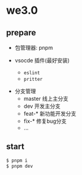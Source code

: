 # we3.0

## prepare

- 包管理器: pnpm
- vsocde 插件(最好安装)

  - `eslint`
  - `pritter`

* 分支管理
  - master 线上主分支
  - dev 开发主分支
  - feat-* 新功能开发分支
  - fix-* 修复bug分支
  - ...

## start

```bash
$ pnpm i
$ pnpm dev
```

